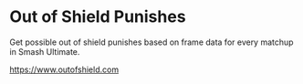 # Out of Shield Punishes

Get possible out of shield punishes based on frame data for every matchup in Smash Ultimate.

https://www.outofshield.com

